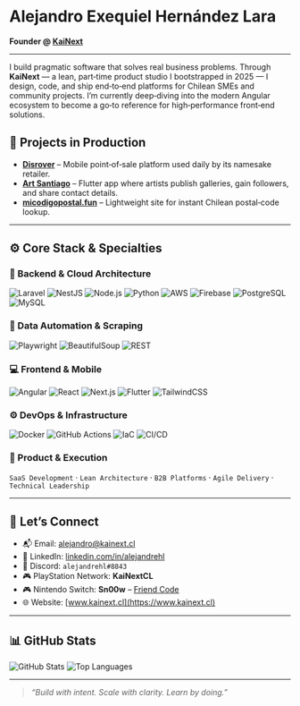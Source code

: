 # Alejandro Exequiel Hernández Lara

**Founder @ [KaiNext](https://www.kainext.cl)**

---

I build pragmatic software that solves real business problems. Through **KaiNext** — a lean, part‑time product studio I bootstrapped in 2025 — I design, code, and ship end‑to‑end platforms for Chilean SMEs and community projects. I’m currently deep‑diving into the modern Angular ecosystem to become a go‑to reference for high‑performance front‑end solutions.

## 🚀 Projects in Production

* **[Disrover](https://disrover.com/)** – Mobile point‑of‑sale platform used daily by its namesake retailer.
* **[Art Santiago](https://www.artstgo.cl/)** – Flutter app where artists publish galleries, gain followers, and share contact details.
* **[micodigopostal.fun](https://www.micodigopostal.fun/)** – Lightweight site for instant Chilean postal‑code lookup.

---

## ⚙️ Core Stack & Specialties

### 🧠 Backend & Cloud Architecture

![Laravel](https://img.shields.io/badge/Laravel-F05340?style=for-the-badge\&logo=laravel\&logoColor=white)
![NestJS](https://img.shields.io/badge/NestJS-E0234E?style=for-the-badge\&logo=nestjs\&logoColor=white)
![Node.js](https://img.shields.io/badge/Node.js-339933?style=for-the-badge\&logo=node.js\&logoColor=white)
![Python](https://img.shields.io/badge/Python-3776AB?style=for-the-badge\&logo=python\&logoColor=white)
![AWS](https://img.shields.io/badge/AWS-232F3E?style=for-the-badge\&logo=amazon-aws\&logoColor=white)
![Firebase](https://img.shields.io/badge/Firebase-FFCA28?style=for-the-badge\&logo=firebase\&logoColor=black)
![PostgreSQL](https://img.shields.io/badge/PostgreSQL-336791?style=for-the-badge\&logo=postgresql\&logoColor=white)
![MySQL](https://img.shields.io/badge/MySQL-00758F?style=for-the-badge\&logo=mysql\&logoColor=white)

### 🔄 Data Automation & Scraping

![Playwright](https://img.shields.io/badge/Playwright-2E2E2E?style=for-the-badge\&logo=playwright\&logoColor=green)
![BeautifulSoup](https://img.shields.io/badge/BeautifulSoup-ffffff?style=for-the-badge\&logo=python\&logoColor=black)
![REST](https://img.shields.io/badge/REST%20APIs-FF6F00?style=for-the-badge\&logo=api\&logoColor=white)

### 💻 Frontend & Mobile

![Angular](https://img.shields.io/badge/Angular-DD0031?style=for-the-badge\&logo=angular\&logoColor=white)
![React](https://img.shields.io/badge/React-20232A?style=for-the-badge\&logo=react\&logoColor=61DAFB)
![Next.js](https://img.shields.io/badge/Next.js-000000?style=for-the-badge\&logo=next.js\&logoColor=white)
![Flutter](https://img.shields.io/badge/Flutter-02569B?style=for-the-badge\&logo=flutter\&logoColor=white)
![TailwindCSS](https://img.shields.io/badge/TailwindCSS-38B2AC?style=for-the-badge\&logo=tailwind-css\&logoColor=white)

### ⚙️ DevOps & Infrastructure

![Docker](https://img.shields.io/badge/Docker-2496ED?style=for-the-badge\&logo=docker\&logoColor=white)
![GitHub Actions](https://img.shields.io/badge/GitHub%20Actions-2088FF?style=for-the-badge\&logo=github-actions\&logoColor=white)
![IaC](https://img.shields.io/badge/IaC-CDK%2FTerraform-4E4E4E?style=for-the-badge)
![CI/CD](https://img.shields.io/badge/CI%2FCD-20B2AA?style=for-the-badge)

### 💼 Product & Execution

`SaaS Development` · `Lean Architecture` · `B2B Platforms` · `Agile Delivery` · `Technical Leadership`

---

## 🤝 Let’s Connect

* 📬 Email: [alejandro@kainext.cl](mailto:alejandro@kainext.cl)
* 💼 LinkedIn: [linkedin.com/in/alejandrehl](https://www.linkedin.com/in/alejandrehl)
* 💬 Discord: `alejandrehl#8843`
* 🎮 PlayStation Network: **KaiNextCL**
* 🎮 Nintendo Switch: **Sn00w** – [Friend Code](https://lounge.nintendo.com/friendcode/6317-7141-0337/DVd7sxYPf6)
* 🌐 Website: [www.kainext.cl](https://www.kainext.cl)

---

## 📊 GitHub Stats

![GitHub Stats](https://github-readme-stats.vercel.app/api?username=alejandrehl\&show_icons=true\&count_private=true\&theme=default)
![Top Languages](https://github-readme-stats.vercel.app/api/top-langs/?username=alejandrehl\&layout=compact\&langs_count=8\&theme=default)

---

> *“Build with intent. Scale with clarity. Learn by doing.”*
